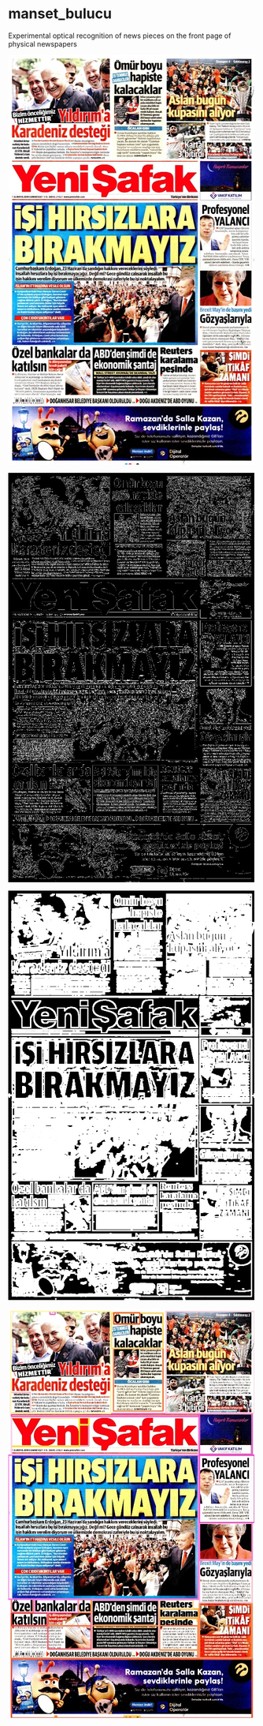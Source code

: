 # manset_bulucu
Experimental optical recognition of news pieces on the front page of physical newspapers 


![Input Image](Image2.jpg)

![Gaussian Blur](Image3.jpg)

![Canny edges](Image4.jpg)

![Dialate](Image1.jpg)
